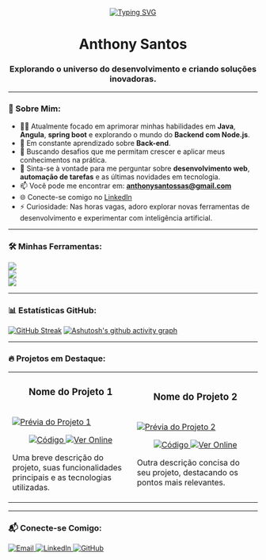 <p align="center">
  <a href="https://git.io/typing-svg"><img src="https://readme-typing-svg.herokuapp.com?font=Fira+Code&pause=1000&center=true&vCenter=true&width=435&lines=Bem-vindo(a)+ao+meu+perfil!;Foco+em+back-end;Buscando+est%C3%A1gios" alt="Typing SVG" /></a>
</p>

<h1 align="center">Anthony Santos</h1>
<h3 align="center">Explorando o universo do desenvolvimento e criando soluções inovadoras.</h3>

---

### 🚀 Sobre Mim:
- 👨‍💻 Atualmente focado em aprimorar minhas habilidades em **Java**, **Angula**, **spring boot** e explorando o mundo do **Backend com Node.js**.
- 🌱 Em constante aprendizado sobre **Back-end**.
- 🤔 Buscando desafios que me permitam crescer e aplicar meus conhecimentos na prática.
- 💬 Sinta-se à vontade para me perguntar sobre **desenvolvimento web**, **automação de tarefas** e as últimas novidades em tecnologia.
- 📫 Você pode me encontrar em: **anthonysantossas@gmail.com**
- 🌐 Conecte-se comigo no [LinkedIn](https://www.linkedin.com/in/anthony-santos12/)
- ⚡ Curiosidade: Nas horas vagas, adoro explorar novas ferramentas de desenvolvimento e experimentar com inteligência artificial.

---

### 🛠️ Minhas Ferramentas:
<p align="left">
  <a href="https://skillicons.dev">
    <img src="https://skillicons.dev/icons?i=js,ts,react,html,css" />
  </a>
  <br/>
  <a href="https://skillicons.dev">
    <img src="https://skillicons.dev/icons?i=nodejs,express,npm,python,java,git,github,docker,vscode,angular" />
  </a>
  <br/>
  <a href="https://skillicons.dev">
    <img src="https://skillicons.dev/icons?i=mongodb,mysql,firebase" />
  </a>
</p>

---

### 📊 Estatísticas GitHub:
[![GitHub Streak](https://streak-stats-xi.vercel.app?user=AnthonySantoss&theme=dark)](https://git.io/streak-stats)
[![Ashutosh's github activity graph](https://github-readme-activity-graph.vercel.app/graph?username=AnthonySantoss&theme=high-contrast)](https://github.com/ashutosh00710/github-readme-activity-graph)

---

### 🔥 Projetos em Destaque:

<table>
  <tr>
    <td width="50%">
      <h3 align="center">Nome do Projeto 1</h3>
      <br />
      <a href="LINK_PARA_O_PROJETO_1_NO_AR">
        <img src="URL_DO_GIF_OU_IMAGEM_PROJETO_1" alt="Prévia do Projeto 1" />
      </a>
      <br />
      <p align="center">
        <a href="LINK_PARA_O_REPOSITORIO_1" target="_blank">
          <img src="https://img.shields.io/badge/Código-1D1F21?style=for-the-badge&logo=github&logoColor=white" alt="Código"/>
        </a>
        <a href="LINK_PARA_O_PROJETO_1_NO_AR" target="_blank">
          <img src="https://img.shields.io/badge/Ver%20Online-4285F4?style=for-the-badge&logo=google-chrome&logoColor=white" alt="Ver Online"/>
        </a>
      </p>
      <p>Uma breve descrição do projeto, suas funcionalidades principais e as tecnologias utilizadas.</p>
    </td>
    <td width="50%">
      <h3 align="center">Nome do Projeto 2</h3>
      <br />
      <a href="LINK_PARA_O_PROJETO_2_NO_AR">
        <img src="URL_DO_GIF_OU_IMAGEM_PROJETO_2" alt="Prévia do Projeto 2" />
      </a>
      <br />
      <p align="center">
        <a href="LINK_PARA_O_REPOSITORIO_2" target="_blank">
          <img src="https://img.shields.io/badge/Código-1D1F21?style=for-the-badge&logo=github&logoColor=white" alt="Código"/>
        </a>
        <a href="LINK_PARA_O_PROJETO_2_NO_AR" target="_blank">
          <img src="https://img.shields.io/badge/Ver%20Online-4285F4?style=for-the-badge&logo=google-chrome&logoColor=white" alt="Ver Online"/>
        </a>
      </p>
      <p>Outra descrição concisa do seu projeto, destacando os pontos mais relevantes.</p>
    </td>
  </tr>
</table>

---

### 📬 Conecte-se Comigo:
<p align="left">
  <a href="mailto:anthony.santoss.as@gmail.com" target="_blank">
    <img src="https://img.shields.io/badge/Email-EA4335?style=for-the-badge&logo=gmail&logoColor=white" alt="Email"/>
  </a>
  <a href="https://www.linkedin.com/in/anthony-santos12/" target="_blank">
    <img src="https://img.shields.io/badge/LinkedIn-0077B5?style=for-the-badge&logo=linkedin&logoColor=white" alt="LinkedIn"/>
  </a>
  <a href="https://github.com/AnthonySantoss" target="_blank">
    <img src="https://img.shields.io/badge/GitHub-181717?style=for-the-badge&logo=github&logoColor=white" alt="GitHub"/>
  </a>
</p>
